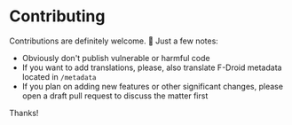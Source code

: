 # Contributing

Contributions are definitely welcome. 🙂 Just a few notes:
 - Obviously don't publish vulnerable or harmful code
 - If you want to add translations, please, also translate F-Droid metadata located in `/metadata`
 - If you plan on adding new features or other significant changes, please open a draft pull request to discuss the matter first

Thanks!
